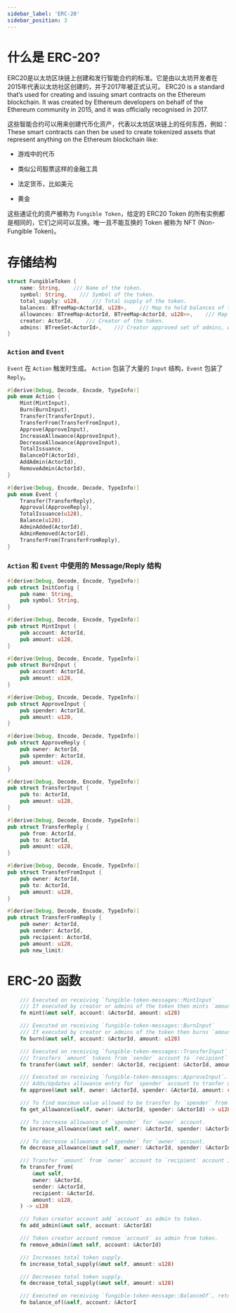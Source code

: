 ```yaml
---
sidebar_label: 'ERC-20'
sidebar_position: 3
---
```


# 什么是 ERC-20?

ERC20是以太坊区块链上创建和发行智能合约的标准。它是由以太坊开发者在2015年代表以太坊社区创建的，并于2017年被正式认可。
ERC20 is a standard that’s used for creating and issuing smart contracts on the Ethereum blockchain. It was created by Ethereum developers on behalf of the Ethereum community in 2015, and it was officially recognised in 2017. 

这些智能合约可以用来创建代币化资产，代表以太坊区块链上的任何东西，例如：
These smart contracts can then be used to create tokenized assets that represent anything on the Ethereum blockchain like:

- 游戏中的代币

- 类似公司股票这样的金融工具

- 法定货币，比如美元

- 黄金

这些通证化的资产被称为 `Fungible Token`，给定的 ERC20 Token 的所有实例都是相同的，它们之间可以互换。唯一且不能互换的 Token 被称为 NFT (Non-Fungible Token)。

# 存储结构

```rust
struct FungibleToken {
    name: String,    /// Name of the token.
    symbol: String,    /// Symbol of the token.
    total_supply: u128,    /// Total supply of the token.
    balances: BTreeMap<ActorId, u128>,    /// Map to hold balances of token holders.
    allowances: BTreeMap<ActorId, BTreeMap<ActorId, u128>>,    /// Map to hold allowance information of token holders.
    creator: ActorId,    /// Creator of the token.
    admins: BTreeSet<ActorId>,    /// Creator approved set of admins, who can do mint/burn.
}
```

### `Action` and `Event`

`Event` 在 `Action` 触发时生成。 `Action` 包装了大量的 `Input` 结构，`Event` 包装了 `Reply`。

```rust
#[derive(Debug, Decode, Encode, TypeInfo)]
pub enum Action {
    Mint(MintInput),
    Burn(BurnInput),
    Transfer(TransferInput),
    TransferFrom(TransferFromInput),
    Approve(ApproveInput),
    IncreaseAllowance(ApproveInput),
    DecreaseAllowance(ApproveInput),
    TotalIssuance,
    BalanceOf(ActorId),
    AddAdmin(ActorId),
    RemoveAdmin(ActorId),
}
```

```rust
#[derive(Debug, Encode, Decode, TypeInfo)]
pub enum Event {
    Transfer(TransferReply),
    Approval(ApproveReply),
    TotalIssuance(u128),
    Balance(u128),
    AdminAdded(ActorId),
    AdminRemoved(ActorId),
    TransferFrom(TransferFromReply),
}
```

### `Action` 和 `Event` 中使用的 Message/Reply 结构

```rust
#[derive(Debug, Decode, Encode, TypeInfo)]
pub struct InitConfig {
    pub name: String,
    pub symbol: String,
}
```

```rust
#[derive(Debug, Decode, Encode, TypeInfo)]
pub struct MintInput {
    pub account: ActorId,
    pub amount: u128,
}
```

```rust
#[derive(Debug, Decode, Encode, TypeInfo)]
pub struct BurnInput {
    pub account: ActorId,
    pub amount: u128,
}
```

```rust
#[derive(Debug, Encode, Decode, TypeInfo)]
pub struct ApproveInput {
    pub spender: ActorId,
    pub amount: u128,
}
```

```rust
#[derive(Debug, Encode, Decode, TypeInfo)]
pub struct ApproveReply {
    pub owner: ActorId,
    pub spender: ActorId,
    pub amount: u128,
}
```

```rust
#[derive(Debug, Decode, Encode, TypeInfo)]
pub struct TransferInput {
    pub to: ActorId,
    pub amount: u128,
}
```

```rust
#[derive(Debug, Decode, Encode, TypeInfo)]
pub struct TransferReply {
    pub from: ActorId,
    pub to: ActorId,
    pub amount: u128,
}
```

```rust
#[derive(Debug, Decode, Encode, TypeInfo)]
pub struct TransferFromInput {
    pub owner: ActorId,
    pub to: ActorId,
    pub amount: u128,
}
```

```rust
#[derive(Debug, Decode, Encode, TypeInfo)]
pub struct TransferFromReply {
    pub owner: ActorId,
    pub sender: ActorId,
    pub recipient: ActorId,
    pub amount: u128,
    pub new_limit:
```

# ERC-20 函数

```rust
    /// Executed on receiving `fungible-token-messages::MintInput`
    /// If executed by creator or admins of the token then mints `amount` tokens into `account`.
    fn mint(&mut self, account: &ActorId, amount: u128) 

    /// Executed on receiving `fungible-token-messages::BurnInput`
    /// If executed by creator or admins of the token then burns `amount` tokens from `account`.
    fn burn(&mut self, account: &ActorId, amount: u128)

    /// Executed on receiving `fungible-token-messages::TransferInput` or `fungible-token-messages::TransferFromInput`.
    /// Transfers `amount` tokens from `sender` account to `recipient` account.
    fn transfer(&mut self, sender: &ActorId, recipient: &ActorId, amount: u128)

    /// Executed on receiving `fungible-token-messages::ApproveInput`.
    /// Adds/Updates allowance entry for `spender` account to tranfer upto `amount` from `owner` account.
    fn approve(&mut self, owner: &ActorId, spender: &ActorId, amount: u128)

    /// To find maximum value allowed to be transfer by `spender` from `owner` account. 
    fn get_allowance(&self, owner: &ActorId, spender: &ActorId) -> u128

    /// To increase allowance of `spender` for `owner` account.
    fn increase_allowance(&mut self, owner: &ActorId, spender: &ActorId, amount: u128)

    /// To decrease allowance of `spender` for `owner` account.
    fn decrease_allowance(&mut self, owner: &ActorId, spender: &ActorId, amount: u128)

    /// Transfer `amount` from `owner` account to `recipient` account if `sender`'s allowance permits. 
    fn transfer_from(
        &mut self,
        owner: &ActorId,
        sender: &ActorId,
        recipient: &ActorId,
        amount: u128,
    ) -> u128

    /// Token creator account add `account` as admin to token.
    fn add_admin(&mut self, account: &ActorId)

    /// Token creator account remove `account` as admin from token.
    fn remove_admin(&mut self, account: &ActorId)

    /// Increases total token supply.
    fn increase_total_supply(&mut self, amount: u128)

    /// Decreases total token supply.
    fn decrease_total_supply(&mut self, amount: u128)

    /// Executed on receiving `fungible-token-message::BalanceOf`, returns token balance of `account`.
    fn balance_of(&self, account: &ActorI
```
